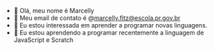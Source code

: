 - 👋 Olá, meu nome é Marcelly
- 💞️ Meu email de contato é @marcelly.fitz@escola.pr.gov.br
- 👀 Eu estou interessada em aprender a programar novas linguagens.
- 🌱 Eu estou aprendendo a programar recentemente a linguagem de JavaScript e  Scratch
